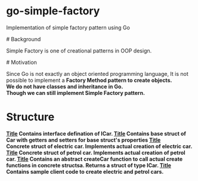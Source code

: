 # go-simple-factory
Implementation of simple factory pattern using Go

# Background

Simple Factory is one of creational patterns in OOP design. 

# Motivation

Since Go is not exactly an object oriented programming language, It is not possible to implement a <b>Factory Method<b> pattern to create objects. <br>
We do not have classes and inheritance in Go. <br>
Though we can still implement <b>Simple Factory<b> pattern.

# Structure
[Title](icar.go)
Contains interface defination of ICar. 
[Title](car.go)
Contains base struct of Car with getters and setters for base struct's properties 
[Title](electric_car.go)   
Concrete struct of electric car. Implements actual creation of electric car. 
[Title](petrol_car.go)
Concrete struct of petrol car. Implements actual creation of petrol car. 
[Title](car_factory.go)
Contains an abstract createCar function to call actual create functions in concrete structsa. Returns a struct of type ICar.
[Title](main.go)
Contains sample client code to create electric and petrol cars. 
